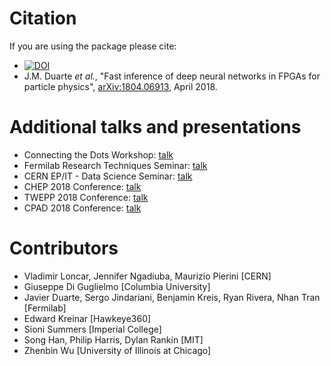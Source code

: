 # Citation

If you are using the package please cite:
   * [![DOI](https://zenodo.org/badge/108329371.svg)](https://zenodo.org/badge/latestdoi/108329371)
   * J.M. Duarte _et al._, "Fast inference of deep neural networks in FPGAs for particle physics", [arXiv:1804.06913](https://arxiv.org/abs/1804.06913), April 2018.

# Additional talks and presentations
   * Connecting the Dots Workshop: [talk](https://indico.cern.ch/event/658267/contributions/2813688/)
   * Fermilab Research Techniques Seminar: [talk](https://indico.fnal.gov/event/16908/)
   * CERN EP/IT - Data Science Seminar: [talk](https://indico.cern.ch/event/721567/) 
   * CHEP 2018 Conference: [talk](https://indico.cern.ch/event/587955/contributions/2937529/)
   * TWEPP 2018 Conference: [talk](https://indico.cern.ch/event/697988/contributions/3055990/)
   * CPAD 2018 Conference: [talk](https://indico.fnal.gov/event/18104/session/23/contribution/72)

# Contributors

   * Vladimir Loncar, Jennifer Ngadiuba, Maurizio Pierini [CERN]
   * Giuseppe Di Guglielmo [Columbia University]
   * Javier Duarte, Sergo Jindariani, Benjamin Kreis, Ryan Rivera, Nhan Tran [Fermilab]
   * Edward Kreinar [Hawkeye360]
   * Sioni Summers [Imperial College]
   * Song Han, Philip Harris, Dylan Rankin [MIT]
   * Zhenbin Wu [University of Illinois at Chicago]